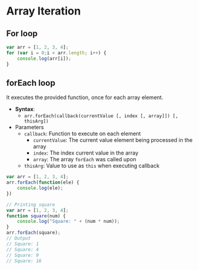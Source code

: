 # Array Iteration

## For loop

```js
var arr = [1, 2, 3, 4];
for (var i = 0;i < arr.length; i++) {
    console.log(arr[i]);
}
```

## forEach loop

It executes the provided function, once for each array element.

- **Syntax**:
  - `arr.forEach(callback(currentValue [, index [, array]]) [, thisArg])`
- Parameters
  - `callback`: Function to execute on each element
    - `currentValue`: The current value element being processed in the array
    - `index`: The index current value in the array
    - `array`: The array `forEach` was called upon
  - `thisArg`: Value to use as `this` when executing callback

```js
var arr = [1, 2, 3, 4];
arr.forEach(function(ele) {
    console.log(ele);
})

// Printing square
var arr = [1, 2, 3, 4];
function square(num) {
    console.log("Square: " + (num * num));
}
arr.forEach(square);
// Output
// Square: 1
// Square: 4
// Square: 9
// Square: 16
```
